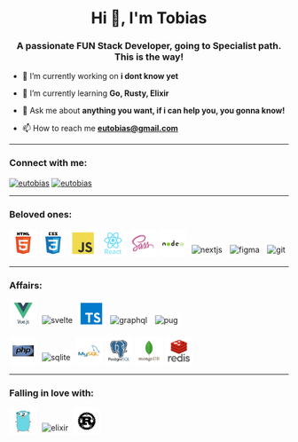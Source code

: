 <h1 align="center">Hi 👋, I'm Tobias</h1>
<h3 align="center">A passionate FUN Stack Developer, going to Specialist path. This is the way!</h3>

- 🔭 I’m currently working on **i dont know yet**

- 🌱 I’m currently learning **Go, Rusty, Elixir**

- 💬 Ask me about **anything you want, if i can help you, you gonna know!**

- 📫 How to reach me **eutobias@gmail.com**
---
<h3 align="left">Connect with me:</h3>
<p align="left">
    <a href="https://twitter.com/eutobias" target="blank"><img align="center"
            src="https://raw.githubusercontent.com/rahuldkjain/github-profile-readme-generator/master/src/images/icons/Social/twitter.svg"
            alt="eutobias" height="30" width="40" /></a>
    <a href="https://linkedin.com/in/eutobias" target="blank"><img align="center"
            src="https://raw.githubusercontent.com/rahuldkjain/github-profile-readme-generator/master/src/images/icons/Social/linked-in-alt.svg"
            alt="eutobias" height="30" width="40" /></a>
</p>

---

<h3 align="left">Beloved ones:</h3>
<p align="left">
    <img src="https://raw.githubusercontent.com/devicons/devicon/master/icons/html5/html5-original-wordmark.svg"
        alt="html5" width="40" height="40" style="background:white;border-radius:5px;overflow:hidden;padding: 5px;" />
    <img src="https://raw.githubusercontent.com/devicons/devicon/master/icons/css3/css3-original-wordmark.svg"
            alt="css3" width="40" height="40" style="background:white;border-radius:5px;overflow:hidden;padding: 5px;" />
    <img src="https://raw.githubusercontent.com/devicons/devicon/master/icons/javascript/javascript-original.svg"
            alt="javascript" width="40" height="40" style="background:white;border-radius:5px;overflow:hidden;padding: 5px;" />
    <img src="https://raw.githubusercontent.com/devicons/devicon/master/icons/react/react-original-wordmark.svg"
            alt="react" width="40" height="40" style="background:white;border-radius:5px;overflow:hidden;padding: 5px;" />
    <img src="https://raw.githubusercontent.com/devicons/devicon/master/icons/sass/sass-original.svg" alt="sass"
            width="40" height="40" style="background:white;border-radius:5px;overflow:hidden;padding: 5px;" />
    <img src="https://raw.githubusercontent.com/devicons/devicon/master/icons/nodejs/nodejs-original-wordmark.svg"
            alt="nodejs" width="40" height="40" style="background:white;border-radius:5px;overflow:hidden;padding: 5px;" />
            <img src="https://cdn.worldvectorlogo.com/logos/nextjs-2.svg" alt="nextjs" width="40" height="40" style="background:white;border-radius:5px;overflow:hidden;padding: 5px;"/>
    <img src="https://www.vectorlogo.zone/logos/figma/figma-icon.svg" alt="figma" width="40" height="40" style="background:white;border-radius:5px;overflow:hidden;padding: 5px;" />
    <img src="https://www.vectorlogo.zone/logos/git-scm/git-scm-icon.svg" alt="git" width="40" height="40" style="background:white;border-radius:5px;overflow:hidden;padding: 5px;" />
</p>

---

<h3 align="left">Affairs:</h3>
<p align="left">
<img src="https://raw.githubusercontent.com/devicons/devicon/master/icons/vuejs/vuejs-original-wordmark.svg"
            alt="vuejs" width="40" height="40" style="background:white;border-radius:5px;overflow:hidden;padding: 5px;" />
            <img src="https://upload.wikimedia.org/wikipedia/commons/1/1b/Svelte_Logo.svg" alt="svelte" width="40"
            height="40" style="background:white;border-radius:5px;overflow:hidden;padding: 5px;" />
            <img src="https://raw.githubusercontent.com/devicons/devicon/master/icons/typescript/typescript-original.svg"
            alt="typescript" width="40" height="40" style="background:white;border-radius:5px;overflow:hidden;padding: 5px;" />
            <img src="https://www.vectorlogo.zone/logos/graphql/graphql-icon.svg" alt="graphql" width="40" height="40" style="background:white;border-radius:5px;overflow:hidden;padding: 5px;" />
            <img src="https://cdn.worldvectorlogo.com/logos/pug.svg" alt="pug" width="40" height="40" style="background:white;border-radius:5px;overflow:hidden;padding: 5px;" />
</p>
<p align="left">
<img src="https://raw.githubusercontent.com/devicons/devicon/master/icons/php/php-original.svg" alt="php"
            width="40" height="40" style="background:white;border-radius:5px;overflow:hidden;padding: 5px;" />
            <img src="https://www.vectorlogo.zone/logos/sqlite/sqlite-icon.svg" alt="sqlite" width="40" height="40" style="background:white;border-radius:5px;overflow:hidden;padding: 5px;"/>
            <img src="https://raw.githubusercontent.com/devicons/devicon/master/icons/mysql/mysql-original-wordmark.svg"
            alt="mysql" width="40" height="40" style="background:white;border-radius:5px;overflow:hidden;padding: 5px;"/>
            <img src="https://raw.githubusercontent.com/devicons/devicon/master/icons/postgresql/postgresql-original-wordmark.svg"
            alt="postgresql" width="40" height="40" style="background:white;border-radius:5px;overflow:hidden;padding: 5px;" />
            <img src="https://raw.githubusercontent.com/devicons/devicon/master/icons/mongodb/mongodb-original-wordmark.svg"
            alt="mongodb" width="40" height="40" style="background:white;border-radius:5px;overflow:hidden;padding: 5px;"/>
            <img src="https://raw.githubusercontent.com/devicons/devicon/master/icons/redis/redis-original-wordmark.svg"
            alt="redis" width="40" height="40" style="background:white;border-radius:5px;overflow:hidden;padding: 5px;"/>
</p>

---

<h3 align="left">Falling in love with:</h3>
<p align="left">
    <img src="https://raw.githubusercontent.com/devicons/devicon/master/icons/go/go-original.svg" 
    alt="go" width="40" height="40" 
    style="background:white;border-radius:5px;overflow:hidden;padding: 5px;" />
    <img src="https://www.vectorlogo.zone/logos/elixir-lang/elixir-lang-icon.svg" alt="elixir" width="40"
            height="40" style="background:white;border-radius:5px;overflow:hidden;padding: 5px;" />  
    <img src="https://raw.githubusercontent.com/devicons/devicon/master/icons/rust/rust-plain.svg" alt="rust"
            width="40" height="40" style="background:white;border-radius:5px;overflow:hidden;padding: 5px;" />
</p>
